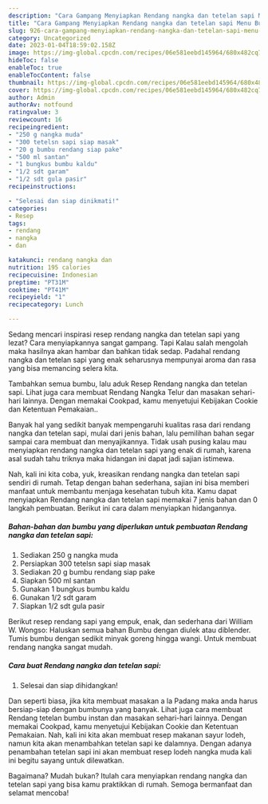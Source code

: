```yaml
---
description: "Cara Gampang Menyiapkan Rendang nangka dan tetelan sapi Menu Buat lebaran"
title: "Cara Gampang Menyiapkan Rendang nangka dan tetelan sapi Menu Buat lebaran"
slug: 926-cara-gampang-menyiapkan-rendang-nangka-dan-tetelan-sapi-menu-buat-lebaran
category: Uncategorized
date: 2023-01-04T18:59:02.158Z
image: https://img-global.cpcdn.com/recipes/06e581eebd145964/680x482cq70/rendang-nangka-dan-tetelan-sapi-foto-resep-utama.jpg
hideToc: false
enableToc: true
enableTocContent: false
thumbnail: https://img-global.cpcdn.com/recipes/06e581eebd145964/680x482cq70/rendang-nangka-dan-tetelan-sapi-foto-resep-utama.jpg
cover: https://img-global.cpcdn.com/recipes/06e581eebd145964/680x482cq70/rendang-nangka-dan-tetelan-sapi-foto-resep-utama.jpg
author: Admin
authorAv: notfound
ratingvalue: 3
reviewcount: 16
recipeingredient:
- "250 g nangka muda"
- "300 tetelsn sapi siap masak"
- "20 g bumbu rendang siap pake"
- "500 ml santan"
- "1 bungkus bumbu kaldu"
- "1/2 sdt garam"
- "1/2 sdt gula pasir"
recipeinstructions:

- "Selesai dan siap dinikmati!"
categories:
- Resep
tags:
- rendang
- nangka
- dan

katakunci: rendang nangka dan 
nutrition: 195 calories
recipecuisine: Indonesian
preptime: "PT31M"
cooktime: "PT41M"
recipeyield: "1"
recipecategory: Lunch

---
```



Sedang mencari inspirasi resep rendang nangka dan tetelan sapi yang lezat? Cara menyiapkannya sangat gampang. Tapi Kalau salah mengolah maka hasilnya akan hambar dan bahkan tidak sedap. Padahal rendang nangka dan tetelan sapi yang enak seharusnya mempunyai aroma dan rasa yang bisa memancing selera kita.


Tambahkan semua bumbu, lalu aduk Resep Rendang nangka dan tetelan sapi. Lihat juga cara membuat Rendang Nangka Telur dan masakan sehari-hari lainnya. Dengan memakai Cookpad, kamu menyetujui Kebijakan Cookie dan Ketentuan Pemakaian..

Banyak hal yang sedikit banyak mempengaruhi kualitas rasa dari rendang nangka dan tetelan sapi, mulai dari jenis bahan, lalu pemilihan bahan segar sampai cara membuat dan menyajikannya. Tidak usah pusing kalau mau menyiapkan rendang nangka dan tetelan sapi yang enak di rumah, karena asal sudah tahu triknya maka hidangan ini dapat jadi sajian istimewa.


Nah, kali ini kita coba, yuk, kreasikan rendang nangka dan tetelan sapi sendiri di rumah. Tetap dengan bahan sederhana, sajian ini bisa memberi manfaat untuk membantu menjaga kesehatan tubuh kita. Kamu dapat menyiapkan Rendang nangka dan tetelan sapi memakai 7 jenis bahan dan 0 langkah pembuatan. Berikut ini cara dalam menyiapkan hidangannya.

<!--inarticleads1-->

##### Bahan-bahan dan bumbu yang diperlukan untuk pembuatan Rendang nangka dan tetelan sapi:

1. Sediakan 250 g nangka muda
1. Persiapkan 300 tetelsn sapi siap masak
1. Sediakan 20 g bumbu rendang siap pake
1. Siapkan 500 ml santan
1. Gunakan 1 bungkus bumbu kaldu
1. Gunakan 1/2 sdt garam
1. Siapkan 1/2 sdt gula pasir


Berikut resep rendang sapi yang empuk, enak, dan sederhana dari William W. Wongso: Haluskan semua bahan Bumbu dengan diulek atau diblender. Tumis bumbu dengan sedikit minyak goreng hingga wangi. Untuk membuat rendang nangka sangat mudah. 

<!--inarticleads2-->

##### Cara buat Rendang nangka dan tetelan sapi:


1. Selesai dan siap dihidangkan!

Dan seperti biasa, jika kita membuat masakan a la Padang maka anda harus bersiap-siap dengan bumbunya yang banyak. Lihat juga cara membuat Rendang tetelan bumbu instan dan masakan sehari-hari lainnya. Dengan memakai Cookpad, kamu menyetujui Kebijakan Cookie dan Ketentuan Pemakaian. Nah, kali ini kita akan membuat resep makanan sayur lodeh, namun kita akan menambahkan tetelan sapi ke dalamnya. Dengan adanya penambahan tetelan sapi ini akan membuat resep lodeh nangka muda kali ini begitu sayang untuk dilewatkan. 

Bagaimana? Mudah bukan? Itulah cara menyiapkan rendang nangka dan tetelan sapi yang bisa kamu praktikkan di rumah. Semoga bermanfaat dan selamat mencoba!

